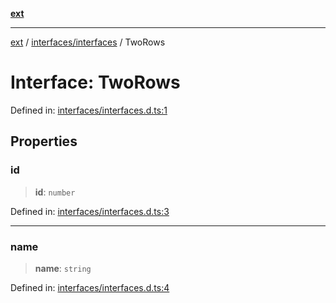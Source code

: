 [**ext**](../../../README.md)

***

[ext](../../../README.md) / [interfaces/interfaces](../README.md) / TwoRows

# Interface: TwoRows

Defined in: [interfaces/interfaces.d.ts:1](https://github.com/Dion-Krasniqi/workout-tracker/blob/d35cdad79815d530f1000c93f7ff12a99e28154b/Ext/interfaces/interfaces.d.ts#L1)

## Properties

### id

> **id**: `number`

Defined in: [interfaces/interfaces.d.ts:3](https://github.com/Dion-Krasniqi/workout-tracker/blob/d35cdad79815d530f1000c93f7ff12a99e28154b/Ext/interfaces/interfaces.d.ts#L3)

***

### name

> **name**: `string`

Defined in: [interfaces/interfaces.d.ts:4](https://github.com/Dion-Krasniqi/workout-tracker/blob/d35cdad79815d530f1000c93f7ff12a99e28154b/Ext/interfaces/interfaces.d.ts#L4)
